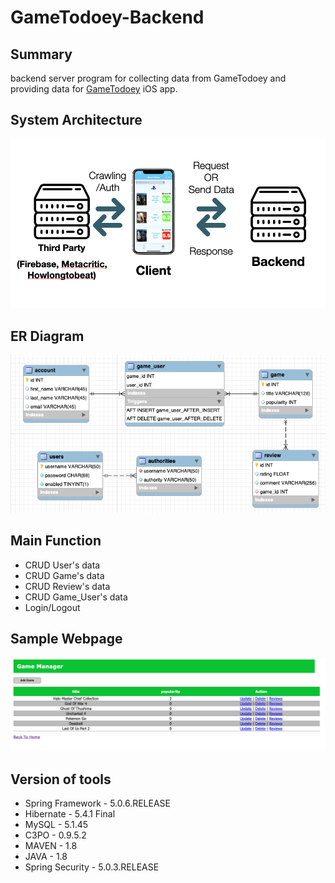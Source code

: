 # GameTodoey-Backend
## Summary  
backend server program for collecting data from GameTodoey and providing data for [GameTodoey](https://github.com/JaeguKim/GameTodoey) iOS app.  
## System Architecture 
  
![image](img/serviceArchitecture.png)

## ER Diagram  
  
![image](img/ERdiagram.png)  
  
## Main Function  
* CRUD User's data  
* CRUD Game's data  
* CRUD Review's data  
* CRUD Game_User's data  
* Login/Logout
  
## Sample Webpage  
![image](img/game.png)  
  
## Version of tools  
* Spring Framework - 5.0.6.RELEASE  
* Hibernate - 5.4.1 Final  
* MySQL - 5.1.45  
* C3PO - 0.9.5.2  
* MAVEN - 1.8  
* JAVA - 1.8  
* Spring Security - 5.0.3.RELEASE